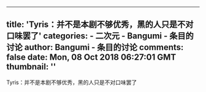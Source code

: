 
---
title: 'Tyris：并不是本剧不够优秀，黑的人只是不对口味罢了'
categories: 
    - 二次元
    - Bangumi - 条目的讨论
author: Bangumi - 条目的讨论
comments: false
date: Mon, 08 Oct 2018 06:27:01 GMT
thumbnail: ''
---

<div>   
Tyris：并不是本剧不够优秀，黑的人只是不对口味罢了  
</div>
            